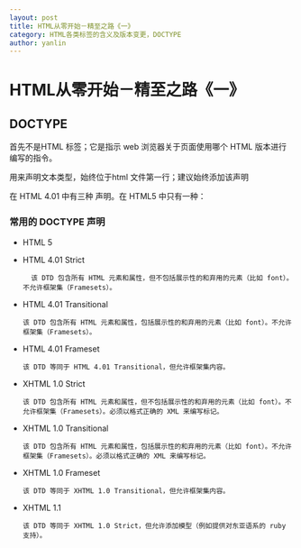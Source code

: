 ```yaml
---
layout: post
title: HTML从零开始－精至之路《一》
category: HTML各类标签的含义及版本变更，DOCTYPE
author: yanlin
---
```

# HTML从零开始－精至之路《一》
## DOCTYPE
   首先不是HTML 标签；它是指示 web 浏览器关于页面使用哪个 HTML 版本进行编写的指令。

   用来声明文本类型，始终位于html 文件第一行；建议始终添加该声明

   在 HTML 4.01 中有三种 声明。在 HTML5 中只有一种：

### 常用的 DOCTYPE 声明

* HTML 5

* HTML 4.01 Strict

  ```
    该 DTD 包含所有 HTML 元素和属性，但不包括展示性的和弃用的元素（比如 font）。不允许框架集（Framesets）。
  ```
* HTML 4.01 Transitional

  ```
  该 DTD 包含所有 HTML 元素和属性，包括展示性的和弃用的元素（比如 font）。不允许框架集（Framesets）。
  ```
* HTML 4.01 Frameset

  ```
  该 DTD 等同于 HTML 4.01 Transitional，但允许框架集内容。
  ```
* XHTML 1.0 Strict

  ```
  该 DTD 包含所有 HTML 元素和属性，但不包括展示性的和弃用的元素（比如 font）。不允许框架集（Framesets）。必须以格式正确的 XML 来编写标记。
  ```
* XHTML 1.0 Transitional

  ```
  该 DTD 包含所有 HTML 元素和属性，包括展示性的和弃用的元素（比如 font）。不允许框架集（Framesets）。必须以格式正确的 XML 来编写标记。
  ```
* XHTML 1.0 Frameset

  ```
  该 DTD 等同于 XHTML 1.0 Transitional，但允许框架集内容。
  ```
* XHTML 1.1

  ```
  该 DTD 等同于 XHTML 1.0 Strict，但允许添加模型（例如提供对东亚语系的 ruby 支持）。
  ```